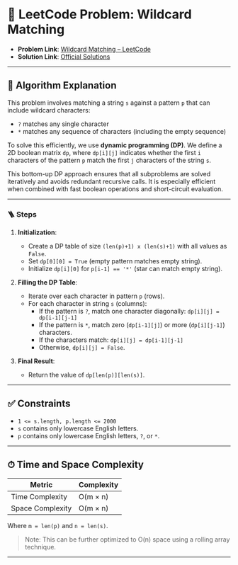 # 🧩 LeetCode Problem: Wildcard Matching

- **Problem Link**: [Wildcard Matching – LeetCode](https://leetcode.com/problems/wildcard-matching/)
- **Solution Link**: [Official Solutions](https://leetcode.com/problems/wildcard-matching/solutions/)

---

## 🧠 Algorithm Explanation

This problem involves matching a string `s` against a pattern `p` that can include wildcard characters:

- `?` matches any single character
- `*` matches any sequence of characters (including the empty sequence)

To solve this efficiently, we use **dynamic programming (DP)**. We define a 2D boolean matrix `dp`, where `dp[i][j]` indicates whether the first `i` characters of the pattern `p` match the first `j` characters of the string `s`.

This bottom-up DP approach ensures that all subproblems are solved iteratively and avoids redundant recursive calls. It is especially efficient when combined with fast boolean operations and short-circuit evaluation.

---

### 🪜 Steps

1. **Initialization**:
   - Create a DP table of size `(len(p)+1) x (len(s)+1)` with all values as `False`.
   - Set `dp[0][0] = True` (empty pattern matches empty string).
   - Initialize `dp[i][0]` for `p[i-1] == '*'` (star can match empty string).

2. **Filling the DP Table**:
   - Iterate over each character in pattern `p` (rows).
   - For each character in string `s` (columns):
     - If the pattern is `?`, match one character diagonally: `dp[i][j] = dp[i-1][j-1]`
     - If the pattern is `*`, match zero (`dp[i-1][j]`) or more (`dp[i][j-1]`) characters.
     - If the characters match: `dp[i][j] = dp[i-1][j-1]`
     - Otherwise, `dp[i][j] = False`.

3. **Final Result**:
   - Return the value of `dp[len(p)][len(s)]`.

---

## ✅ Constraints

- `1 <= s.length, p.length <= 2000`
- `s` contains only lowercase English letters.
- `p` contains only lowercase English letters, `?`, or `*`.

---

## ⏱ Time and Space Complexity

| Metric            | Complexity      |
|-------------------|-----------------|
| Time Complexity   | O(m × n)        |
| Space Complexity  | O(m × n)        |

Where `m = len(p)` and `n = len(s)`.

> Note: This can be further optimized to O(n) space using a rolling array technique.

---

